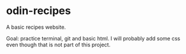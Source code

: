 # odin-recipes
A basic recipes website.

Goal: practice terminal, git and basic html. I will probably add some css even though that is not part of this project. 
